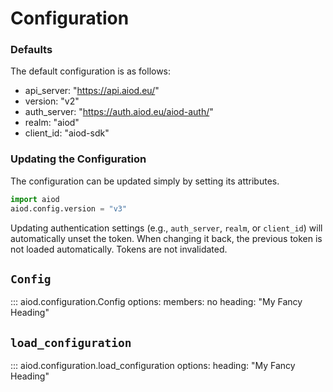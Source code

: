 # Configuration

### Defaults
The default configuration is as follows:

- api_server: "https://api.aiod.eu/"
- version: "v2"
- auth_server: "https://auth.aiod.eu/aiod-auth/"
- realm: "aiod"
- client_id: "aiod-sdk"

### Updating the Configuration
The configuration can be updated simply by setting its attributes.

```python
import aiod
aiod.config.version = "v3"
```

Updating authentication settings (e.g., `auth_server`, `realm`, or `client_id`) 
will automatically unset the token. When changing it back, the previous token 
is not loaded automatically. Tokens are not invalidated.

## `Config`
::: aiod.configuration.Config
    options:
      members: no
      heading: "My Fancy Heading"


## `load_configuration`
::: aiod.configuration.load_configuration
    options:
      heading: "My Fancy Heading"
    
